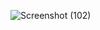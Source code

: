 ![Screenshot (102)](https://github.com/user-attachments/assets/5c342509-375a-4dc2-a5ad-3b1a9179f33b)
